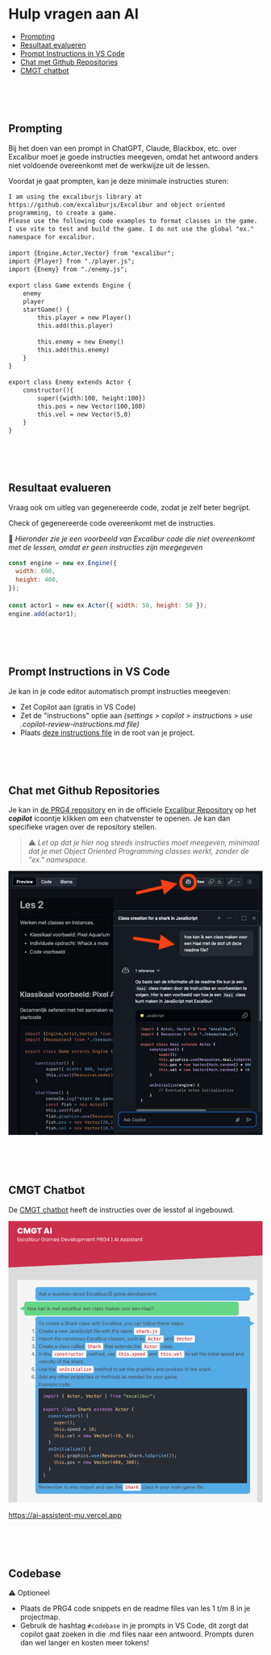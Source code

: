 # Hulp vragen aan AI

- [Prompting](#prompting)
- [Resultaat evalueren](#resultaat-evalueren)
- [Prompt Instructions in VS Code](#prompting)
- [Chat met Github Repositories](#chat-met-de-repository)
- [CMGT chatbot](#cmgt-chatbot)

<br><br><br>

## Prompting

Bij het doen van een prompt in ChatGPT, Claude, Blackbox, etc. over Excalibur moet je goede instructies meegeven, omdat het antwoord anders niet voldoende overeenkomt met de werkwijze uit de lessen.

Voordat je gaat prompten, kan je deze minimale instructies sturen:

```
I am using the excaliburjs library at https://github.com/excaliburjs/Excalibur and object oriented programming, to create a game.
Please use the following code examples to format classes in the game. I use vite to test and build the game. I do not use the global "ex." namespace for excalibur.

import {Engine,Actor,Vector} from "excalibur";
import {Player} from "./player.js";
import {Enemy} from "./enemy.js";

export class Game extends Engine {
    enemy
    player
    startGame() {
        this.player = new Player()
        this.add(this.player)

        this.enemy = new Enemy()
        this.add(this.enemy)
    }
}

export class Enemy extends Actor {
    constructor(){
        super({width:100, height:100})
        this.pos = new Vector(100,100)
        this.vel = new Vector(5,0)
    }
}
```

<br><br><br>

## Resultaat evalueren

Vraag ook om uitleg van gegenereerde code, zodat je zelf beter begrijpt.

Check of gegenereerde code overeenkomt met de instructies. 

🚨 *Hieronder zie je een voorbeeld van Excalibur code die niet overeenkomt met de lessen, omdat er geen instructies zijn meegegeven*

```js
const engine = new ex.Engine({
  width: 600,
  height: 400,
});

const actor1 = new ex.Actor({ width: 50, height: 50 });
engine.add(actor1);
```

<br><br><br>

## Prompt Instructions in VS Code

Je kan in je code editor automatisch prompt instructies meegeven:

- Zet Copilot aan (gratis in VS Code)
- Zet de "instructions" optie aan *(settings > copilot > instructions > use .copilot-review-instructions.md file)*
- Plaats [deze instructions file](./.copilot-review-instructions.md) in de root van je project.


<br><br><br>

## Chat met Github Repositories

Je kan in [de PRG4 repository](https://github.com/HR-CMGT/PRG04-2024-2025/) en in de officiele [Excalibur Repository](https://github.com/excaliburjs/Excalibur) op het ***copilot*** icoontje klikken om een chatvenster te openen. Je kan dan specifieke vragen over de repository stellen. 

> ⚠️ *Let op dat je hier nog steeds instructies moet meegeven, minimaal dat je met Object Oriented Programming classes werkt, zonder de "ex." namespace.*

![copilot](../images/ai-github-assistent.png)

<br><br><br>

## CMGT Chatbot

De [CMGT chatbot](https://ai-assistent-mu.vercel.app) heeft de instructies over de lesstof al ingebouwd.

![vercel](../images/ai-vercel-assistent.png)

https://ai-assistent-mu.vercel.app

<br><br><br>

## Codebase

⚠️ Optioneel

- Plaats de PRG4 code snippets en de readme files van les 1 t/m 8 in je projectmap.
- Gebruik de hashtag `#codebase` in je prompts in VS Code, dit zorgt dat copilot gaat zoeken in die .md files naar een antwoord. Prompts duren dan wel langer en kosten meer tokens!

<br><br><br>
